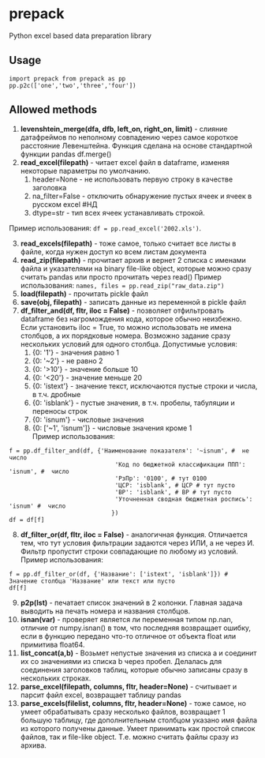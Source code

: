 # prepack
Python excel based data preparation library

## Usage
```
import prepack from prepack as pp
pp.p2c(['one','two','three','four'])
```
## Allowed methods
1. **levenshtein_merge(dfa, dfb, left_on, right_on, limit)** - слияние датафреймов по неполному совпадению через 
самое короткое расстояние Левенштейна. Функция сделана на основе стандартной функции pandas df.merge()
2. **read_excel(filepath)** - читает excel файл в dataframe, изменяя некоторые параметры по умолчанию. 
    1. header=None - не использовать первую строку в качестве заголовка
    2. na_filter=False - отключить обнаружение пустых ячеек и ячеек в русском excel #НД
    3. dtype=str - тип всех ячеек устанавливать строкой.
    
Пример использования: `df = pp.read_excel('2002.xls')`.  

3. **read_excels(filepath)** - тоже самое, только считает все листы в файле, когда нужен доступ
 ко всем листам документа
4. **read_zip(filepath)** - прочитает архив и вернет 2 списка с именами файла и указателями на 
binary file-like object, которые можно сразу считать pandas или просто прочитать через read()
 Пример использования: `names, files = pp.read_zip("raw_data.zip")`
5. **load(filepath)** - прочитать pickle файл
6. **save(obj, filepath)** - записать данные из переменной в pickle файл 
7. **df_filter_and(df, fltr, iloc = False)** - позволяет отфильтровать dataframe без нагромождения 
кода, которое обычно неизбежно. Если установить iloc = True, то можно использовать не имена столбцов, 
а их порядковые номера. Возможно задание сразу нескольких условий для одного столбца. Допустимые условия: 
    1. {0: '1'} - значения равно 1
    2. {0: '~2'} - не равно 2
    3. {0: '>10'} - значение больше 10
    4. {0: '<20'} - значение меньше 20
    5. {0: 'istext'} - значение текст, исключаются пустые строки и числа, в т.ч. дробные
    6. {0: 'isblank'} - пустые значения, в т.ч. пробелы, табуляции и переносы строк
    7. {0: 'isnum'} - числовые значения
    8. {0: ['~1', 'isnum']} - числовые значения кроме 1     
Пример использования: 
```
f = pp.df_filter_and(df, {'Наименование показателя': '~isnum', #  не число 
                              'Код по бюджетной классификации ППП': 'isnum', #  число
                              'РзПр': '0100', # тут 0100
                              'ЦСР: 'isblank', # ЦСР # тут пусто
                              'ВР': 'isblank', # ВР # тут пусто
                              'Уточненная сводная бюджетная роспись': 'isnum' #  число
                             })
df = df[f]
```
8. **df_filter_or(df, fltr, iloc = False)** - аналогичная функция. Отличается тем, что тут условия фильтрации
 задаются через ИЛИ, а не через И. Фильтр пропустит строки совпадающие по любому из условий. Пример использования:
 ```
f = pp.df_filter_or(df, {'Название': ['istext', 'isblank']}) # Значение столбца 'Название' или текст или пусто
df[f]
```
9. **p2p(lst)** - печатает список значений в 2 колонки. Главная задача выводить на печать номера и названия
 столбцов.
10. **isnan(var)** - проверяет является ли переменная типом np.nan, отличие от numpy.isnan() в том, что последняя
 возвращает ошибку, если в функцию передано что-то отличное от объекта float или примитива float64.
11. **list_concat(a,b)** - Возьмет непустые значения из списка a и соединит их со значениями из списка b
 через пробел. Делалась для соединения заголовков таблиц, которые обычно записаны сразу в нескольких строках. 
12. **parse_excel(filepath, columns, fltr, header=None)** - считывает и парсит файл excel, возвращает таблицу
 pandas
13. **parse_excels(filelist, columns, fltr, header=None)** - тоже самое, но умеет обрабатывать сразу несколько
 файлов, возвращает 1 большую таблицу, где дополнительным столбцом указано имя файла из которого получены данные.
  Умеет принимать как простой список файлов, так и file-like object. Т.е. можно считать файлы сразу из архива.
